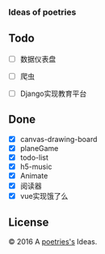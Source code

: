 ### Ideas of poetries


Todo
---

- [ ] 数据仪表盘
- [ ] 爬虫
- [ ] Django实现教育平台


Done
---

- [x] canvas-drawing-board
- [x] planeGame
- [x] todo-list
- [x] h5-music
- [x] Animate
- [x] 阅读器
- [x] vue实现饿了么

License
---

© 2016 A [poetries's](http://blog.poetries.top) Ideas.
